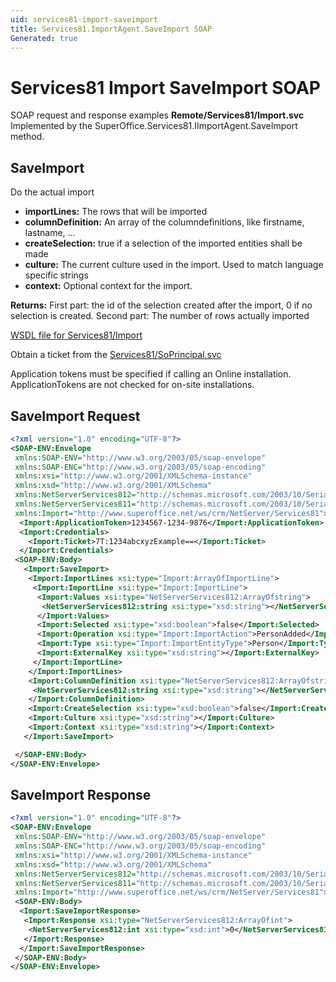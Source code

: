 ```yaml
---
uid: services81-import-saveimport
title: Services81.ImportAgent.SaveImport SOAP
Generated: true
---
```


# Services81 Import SaveImport SOAP

SOAP request and response examples **Remote/Services81/Import.svc**
Implemented by the <see cref="M:SuperOffice.Services81.IImportAgent.SaveImport">SuperOffice.Services81.IImportAgent.SaveImport</see> method.

## SaveImport

Do the actual import

* **importLines:** The rows that will be imported
* **columnDefinition:** An array of the columndefinitions, like firstname, lastname, ...
* **createSelection:** true if a selection of the imported entities shall be made
* **culture:** The current culture used in the import. Used to match language specific strings
* **context:** Optional context for the import.

**Returns:** First part: the id of the selection created after the import, 0 if no selection is created. Second part: The number of rows actually imported


[WSDL file for Services81/Import](../Services81-Import.md)

Obtain a ticket from the [Services81/SoPrincipal.svc](../SoPrincipal/index.md)

Application tokens must be specified if calling an Online installation. ApplicationTokens are not checked for on-site installations.

## SaveImport Request

```xml
<?xml version="1.0" encoding="UTF-8"?>
<SOAP-ENV:Envelope
 xmlns:SOAP-ENV="http://www.w3.org/2003/05/soap-envelope"
 xmlns:SOAP-ENC="http://www.w3.org/2003/05/soap-encoding"
 xmlns:xsi="http://www.w3.org/2001/XMLSchema-instance"
 xmlns:xsd="http://www.w3.org/2001/XMLSchema"
 xmlns:NetServerServices812="http://schemas.microsoft.com/2003/10/Serialization/Arrays"
 xmlns:NetServerServices811="http://schemas.microsoft.com/2003/10/Serialization/"
 xmlns:Import="http://www.superoffice.net/ws/crm/NetServer/Services81">
  <Import:ApplicationToken>1234567-1234-9876</Import:ApplicationToken>
  <Import:Credentials>
    <Import:Ticket>7T:1234abcxyzExample==</Import:Ticket>
  </Import:Credentials>
 <SOAP-ENV:Body>
   <Import:SaveImport>
    <Import:ImportLines xsi:type="Import:ArrayOfImportLine">
     <Import:ImportLine xsi:type="Import:ImportLine">
      <Import:Values xsi:type="NetServerServices812:ArrayOfstring">
       <NetServerServices812:string xsi:type="xsd:string"></NetServerServices812:string>
      </Import:Values>
      <Import:Selected xsi:type="xsd:boolean">false</Import:Selected>
      <Import:Operation xsi:type="Import:ImportAction">PersonAdded</Import:Operation>
      <Import:Type xsi:type="Import:ImportEntityType">Person</Import:Type>
      <Import:ExternalKey xsi:type="xsd:string"></Import:ExternalKey>
     </Import:ImportLine>
    </Import:ImportLines>
    <Import:ColumnDefinition xsi:type="NetServerServices812:ArrayOfstring">
     <NetServerServices812:string xsi:type="xsd:string"></NetServerServices812:string>
    </Import:ColumnDefinition>
    <Import:CreateSelection xsi:type="xsd:boolean">false</Import:CreateSelection>
    <Import:Culture xsi:type="xsd:string"></Import:Culture>
    <Import:Context xsi:type="xsd:string"></Import:Context>
   </Import:SaveImport>

 </SOAP-ENV:Body>
</SOAP-ENV:Envelope>

```


## SaveImport Response

```xml
<?xml version="1.0" encoding="UTF-8"?>
<SOAP-ENV:Envelope
 xmlns:SOAP-ENV="http://www.w3.org/2003/05/soap-envelope"
 xmlns:SOAP-ENC="http://www.w3.org/2003/05/soap-encoding"
 xmlns:xsi="http://www.w3.org/2001/XMLSchema-instance"
 xmlns:xsd="http://www.w3.org/2001/XMLSchema"
 xmlns:NetServerServices812="http://schemas.microsoft.com/2003/10/Serialization/Arrays"
 xmlns:NetServerServices811="http://schemas.microsoft.com/2003/10/Serialization/"
 xmlns:Import="http://www.superoffice.net/ws/crm/NetServer/Services81">
 <SOAP-ENV:Body>
  <Import:SaveImportResponse>
   <Import:Response xsi:type="NetServerServices812:ArrayOfint">
    <NetServerServices812:int xsi:type="xsd:int">0</NetServerServices812:int>
   </Import:Response>
  </Import:SaveImportResponse>
 </SOAP-ENV:Body>
</SOAP-ENV:Envelope>

```

